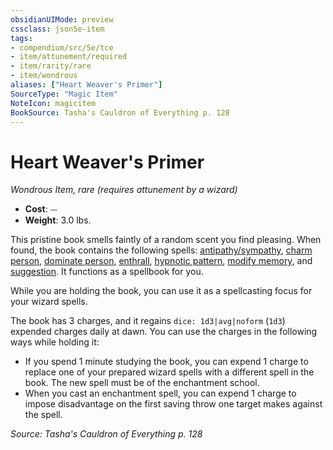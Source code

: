 ```yaml
---
obsidianUIMode: preview
cssclass: json5e-item
tags:
- compendium/src/5e/tce
- item/attunement/required
- item/rarity/rare
- item/wondrous
aliases: ["Heart Weaver's Primer"]
SourceType: "Magic Item"
NoteIcon: magicitem
BookSource: Tasha's Cauldron of Everything p. 128
---
```

# Heart Weaver's Primer
*Wondrous Item, rare (requires attunement by a wizard)*  

- **Cost**: ⏤
- **Weight**: 3.0 lbs.

This pristine book smells faintly of a random scent you find pleasing. When found, the book contains the following spells: [antipathy/sympathy](/3-Mechanics/CLI/spells/antipathy-sympathy.md), [charm person](/3-Mechanics/CLI/spells/charm-person.md), [dominate person](/3-Mechanics/CLI/spells/dominate-person.md), [enthrall](/3-Mechanics/CLI/spells/enthrall.md), [hypnotic pattern](/3-Mechanics/CLI/spells/hypnotic-pattern.md), [modify memory](/3-Mechanics/CLI/spells/modify-memory.md), and [suggestion](/3-Mechanics/CLI/spells/suggestion.md). It functions as a spellbook for you.

While you are holding the book, you can use it as a spellcasting focus for your wizard spells.

The book has 3 charges, and it regains `dice: 1d3|avg|noform` (`1d3`) expended charges daily at dawn. You can use the charges in the following ways while holding it:

- If you spend 1 minute studying the book, you can expend 1 charge to replace one of your prepared wizard spells with a different spell in the book. The new spell must be of the enchantment school.  
- When you cast an enchantment spell, you can expend 1 charge to impose disadvantage on the first saving throw one target makes against the spell.  

*Source: Tasha's Cauldron of Everything p. 128*